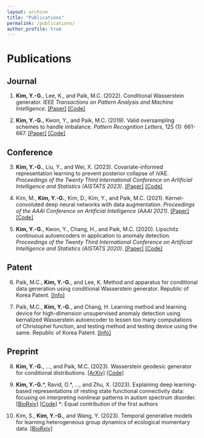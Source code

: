 ```yaml
---
layout: archive
title: "Publications"
permalink: /publications/
author_profile: true
---
```


Publications
======

## Journal
1. **Kim, Y.-G.**, Lee, K., and Paik, M.C. (2022). Conditional Wasserstein generator. *IEEE Transactions on Pattern Analysis and Machine Intelligence*. [[Paper]](https://ieeexplore.ieee.org/abstract/document/9944913) [[Code]](https://github.com/kyg0910/Conditional-Wasserstein-Generator)

2. **Kim, Y.-G.**, Kwon, Y., and Paik, M.C. (2019). Valid oversampling schemes to handle imbalance. *Pattern Recognition Letters*, 125 (1): 661-667. [[Paper]](https://doi.org/10.1016/j.patrec.2019.07.006) [[Code]](https://github.com/ykwon0407/valid-oversample)

## Conference
3. **Kim, Y.-G.**, Liu, Y., and Wei, X. (2023). Covariate-informed representation learning to prevent posterior collapse of iVAE. *Proceedings of the Twenty Third International Conference on Artificial Intelligence and Statistics (AISTATS 2023)*. [[Paper]](https://proceedings.mlr.press/v206/kim23c/kim23c.pdf) [[Code]](https://github.com/kyg0910/CI-iVAE)

4. Kim, M., **Kim, Y.-G.**, Kim, D., Kim, Y., and Paik, M.C. (2021). Kernel-convoluted deep neural networks with data augmentation. *Proceedings of the AAAI Conference on Artificial Intelligence (AAAI 2021)*. [[Paper]](https://ojs.aaai.org/index.php/AAAI/article/view/16993) [[Code]](https://github.com/MJ1021/kcm-code)

5. **Kim, Y.-G.**, Kwon, Y., Chang, H., and Paik, M.C. (2020). Lipschitz continuous autoencoders in application to anomaly detection. *Proceedings of the Twenty Third International Conference on Artificial Intelligence and Statistics (AISTATS 2020)*. [[Paper]](http://proceedings.mlr.press/v108/kim20c.html) [[Code]](https://github.com/kyg0910/Lipschitz-Continuous-Autoencoders-in-Application-to-Anomaly-Detection)

## Patent
6. Paik, M.C., **Kim, Y.-G.**, and Lee, K. Method and apparatus for conditional data generation using conditional Wasserstein generator. Republic of Korea Patent. [[Info]](https://doi.org/10.8080/1020210105611)

7. Paik, M.C., **Kim, Y.-G.**, and Chang, H. Learning method and learning device for high-dimension unsupervised anomaly detection using kernalized Wasserstein autoencoder to lessen too many computations of Christophel function, and testing method and testing device using the same. Republic of Korea Patent. [[Info]](https://patents.google.com/patent/KR102202842B1/en)

## Preprint
8. **Kim, Y.-G.**, ..., and Paik, M.C. (2023). Wasserstein geodesic generator for conditional distributions. [[ArXiv]](http://arxiv.org/abs/2308.10145) [[Code]](https://github.com/kyg0910/Wasserstein-Geodesic-Generator-for-Conditional-Distributions)

9. **Kim, Y.-G.**\*, Ravid, O.\*, ..., and Zhu, X. (2023). Explaining deep learning-based representations of resting state functional connectivity data: focusing on interpreting nonlinear patterns in autism spectrum disorder. [[BioRxiv]](https://www.biorxiv.org/content/10.1101/2023.09.13.557591v1) [[Code]](https://github.com/kyg0910/Deep-Learning-Based-Representations-of-Resting-State-Functional-Connectivity-Data)
   *: Equal contribution of the first authors

10. Kim, S., **Kim, Y.-G.**, and Wang, Y. (2023). Temporal generative models for learning heterogeneous group dynamics of ecological momentary data. [[BioRxiv]](https://www.biorxiv.org/content/10.1101/2023.09.13.557652v1)

